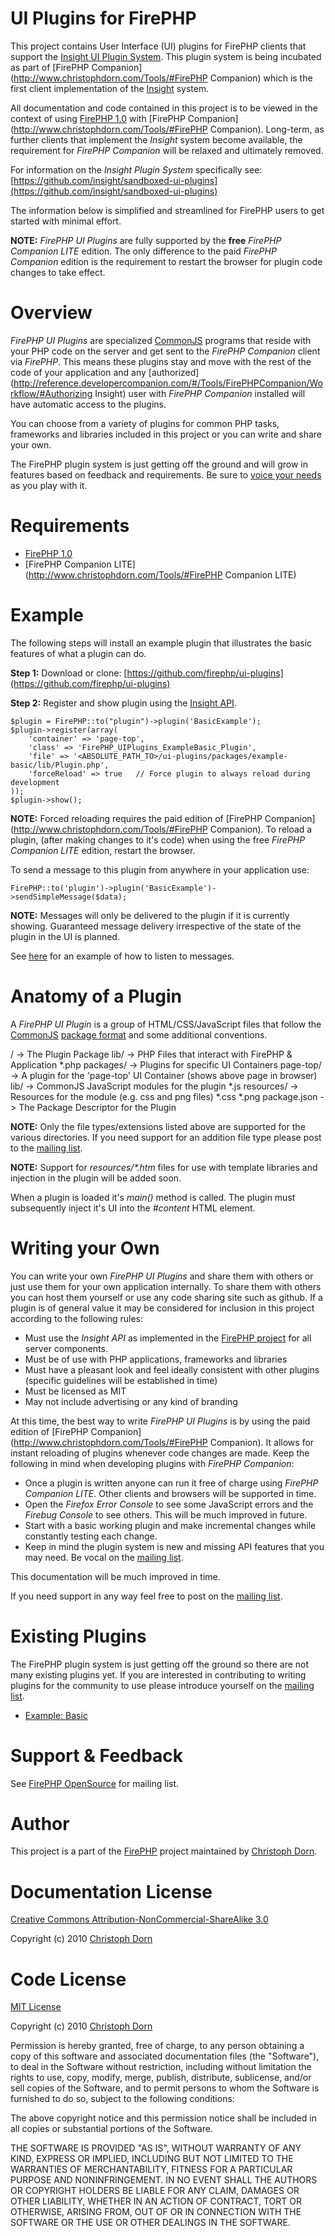 UI Plugins for FirePHP
======================

This project contains User Interface (UI) plugins for FirePHP clients that support the
[Insight UI Plugin System](https://github.com/insight/sandboxed-ui-plugins). This plugin system is being incubated as part of
[FirePHP Companion](http://www.christophdorn.com/Tools/#FirePHP Companion) which is the first client implementation of the
[Insight](http://www.christophdorn.com/Research/#Insight) system.

All documentation and code contained in this project is to be viewed in the context of using
[FirePHP 1.0](http://reference.developercompanion.com/#/Tools/FirePHPCompanion/Introduction/) with
[FirePHP Companion](http://www.christophdorn.com/Tools/#FirePHP Companion). Long-term, as further clients that implement
the _Insight_ system become available, the requirement for _FirePHP Companion_ will be relaxed and ultimately removed.

For information on the _Insight Plugin System_ specifically see: [https://github.com/insight/sandboxed-ui-plugins](https://github.com/insight/sandboxed-ui-plugins)

The information below is simplified and streamlined for FirePHP users to get started with minimal effort.

**NOTE:** _FirePHP UI Plugins_ are fully supported by the **free** _FirePHP Companion LITE_ edition. The only difference to the paid
_FirePHP Companion_ edition is the requirement to restart the browser for plugin code changes to take effect.


Overview
========

_FirePHP UI Plugins_ are specialized [CommonJS](http://www.commonjs.org/) programs that reside with your PHP code on the server and get sent to
the _FirePHP Companion_ client via _FirePHP_. This means these plugins stay and move with the rest of the code of your application
and any [authorized](http://reference.developercompanion.com/#/Tools/FirePHPCompanion/Workflow/#Authorizing Insight) user with
_FirePHP Companion_ installed will have automatic access to the plugins.

You can choose from a variety of plugins for common PHP tasks, frameworks and libraries included in this project or you can write and share your own.

The FirePHP plugin system is just getting off the ground and will grow in features based on feedback and requirements. Be sure
to [voice your needs](http://reference.developercompanion.com/#/Tools/FirePHPCompanion/OpenSource/) as you play with it.


Requirements
============

 * [FirePHP 1.0](http://www.christophdorn.com/Blog/2010/11/29/firephp-1-0-in-5-steps/)
 * [FirePHP Companion LITE](http://www.christophdorn.com/Tools/#FirePHP Companion LITE)


Example
=======

The following steps will install an example plugin that illustrates the basic features of what a plugin can do.

**Step 1:** Download or clone: [https://github.com/firephp/ui-plugins](https://github.com/firephp/ui-plugins)

**Step 2:** Register and show plugin using the [Insight API](http://reference.developercompanion.com/#/Tools/FirePHPCompanion/API/).

    $plugin = FirePHP::to("plugin")->plugin('BasicExample');
    $plugin->register(array(
        'container' => 'page-top',
        'class' => 'FirePHP_UIPlugins_ExampleBasic_Plugin',
        'file' => '<ABSOLUTE_PATH_TO>/ui-plugins/packages/example-basic/lib/Plugin.php',
        'forceReload' => true   // Force plugin to always reload during development
    ));
    $plugin->show();

**NOTE:** Forced reloading requires the paid edition of [FirePHP Companion](http://www.christophdorn.com/Tools/#FirePHP Companion). To reload a plugin,
(after making changes to it's code) when using the free _FirePHP Companion LITE_ edition, restart the browser.

To send a message to this plugin from anywhere in your application use:

    FirePHP::to('plugin')->plugin('BasicExample')->sendSimpleMessage($data);

**NOTE:** Messages will only be delivered to the plugin if it is currently showing. Guaranteed message delivery irrespective of the state of the plugin
in the UI is planned.

See [here](https://github.com/firephp/ui-plugins/blob/master/packages/example-basic/packages/page-top/lib/main.js) for an example of how to listen to messages.


Anatomy of a Plugin
===================

A _FirePHP UI Plugin_ is a group of HTML/CSS/JavaScript files that follow the [CommonJS](http://www.commonjs.org/)
[package format](http://wiki.commonjs.org/wiki/Packages/1.0) and some additional conventions.

  /                     -> The Plugin Package
    lib/                -> PHP Files that interact with FirePHP & Application
      *.php
    packages/           -> Plugins for specific UI Containers
      page-top/         -> A plugin for the 'page-top' UI Container (shows above page in browser)
        lib/            -> CommonJS JavaScript modules for the plugin
          *.js
        resources/      -> Resources for the module (e.g. css and png files)
          *.css
          *.png
        package.json    -> The Package Descriptor for the Plugin

**NOTE:** Only the file types/extensions listed above are supported for the various directories. If you need
support for an addition file type please post to the [mailing list](http://reference.developercompanion.com/#/Tools/FirePHPCompanion/OpenSource/).

**NOTE:** Support for _resources/*.htm_ files for use with template libraries and injection in the plugin will be added soon.

When a plugin is loaded it's _main()_ method is called. The plugin must subsequently inject it's UI into the _#content_ HTML element.


Writing your Own
================

You can write your own _FirePHP UI Plugins_ and share them with others or just use them for your own application internally.
To share them with others you can host them yourself or use any code sharing site such as github. If a plugin is of general value
it may be considered for inclusion in this project according to the following rules:

 * Must use the _Insight API_ as implemented in the [FirePHP project](http://reference.developercompanion.com/#/Tools/FirePHPCompanion/API/) for all server components.
 * Must be of use with PHP applications, frameworks and libraries
 * Must have a pleasant look and feel ideally consistent with other plugins (specific guidelines will be established in time)
 * Must be licensed as MIT
 * May not include advertising or any kind of branding

At this time, the best way to write _FirePHP UI Plugins_ is by using the paid edition of [FirePHP Companion](http://www.christophdorn.com/Tools/#FirePHP Companion).
It allows for instant reloading of plugins whenever code changes are made. Keep the following in mind when developing plugins with _FirePHP Companion_:

 * Once a plugin is written anyone can run it free of charge using _FirePHP Companion LITE_. Other clients and browsers will be supported in time.
 * Open the _Firefox Error Console_ to see some JavaScript errors and the _Firebug Console_ to see others. This will be much improved in future.
 * Start with a basic working plugin and make incremental changes while constantly testing each change.
 * Keep in mind the plugin system is new and missing API features that you may need. Be vocal on the [mailing list](http://reference.developercompanion.com/#/Tools/FirePHPCompanion/OpenSource/).

This documentation will be much improved in time.

If you need support in any way feel free to post on the [mailing list](http://reference.developercompanion.com/#/Tools/FirePHPCompanion/OpenSource/).


Existing Plugins
================

The FirePHP plugin system is just getting off the ground so there are not many existing plugins yet. If you are interested in contributing to
writing plugins for the community to use please introduce yourself on the [mailing list](http://reference.developercompanion.com/#/Tools/FirePHPCompanion/OpenSource/).

 * [Example: Basic](https://github.com/firephp/ui-plugins/tree/master/packages/example-basic/)


Support & Feedback
==================

See [FirePHP OpenSource](http://reference.developercompanion.com/#/Tools/FirePHPCompanion/OpenSource/) for mailing list.


Author
======

This project is a part of the [FirePHP](http://www.firephp.org/) project maintained by
[Christoph Dorn](http://www.christophdorn.com/).


Documentation License
=====================

[Creative Commons Attribution-NonCommercial-ShareAlike 3.0](http://creativecommons.org/licenses/by-nc-sa/3.0/)

Copyright (c) 2010 [Christoph Dorn](http://www.christophdorn.com/)


Code License
============

[MIT License](http://www.opensource.org/licenses/mit-license.php)

Copyright (c) 2010 [Christoph Dorn](http://www.christophdorn.com/)

Permission is hereby granted, free of charge, to any person obtaining a copy
of this software and associated documentation files (the "Software"), to deal
in the Software without restriction, including without limitation the rights
to use, copy, modify, merge, publish, distribute, sublicense, and/or sell
copies of the Software, and to permit persons to whom the Software is
furnished to do so, subject to the following conditions:

The above copyright notice and this permission notice shall be included in
all copies or substantial portions of the Software.

THE SOFTWARE IS PROVIDED "AS IS", WITHOUT WARRANTY OF ANY KIND, EXPRESS OR
IMPLIED, INCLUDING BUT NOT LIMITED TO THE WARRANTIES OF MERCHANTABILITY,
FITNESS FOR A PARTICULAR PURPOSE AND NONINFRINGEMENT. IN NO EVENT SHALL THE
AUTHORS OR COPYRIGHT HOLDERS BE LIABLE FOR ANY CLAIM, DAMAGES OR OTHER
LIABILITY, WHETHER IN AN ACTION OF CONTRACT, TORT OR OTHERWISE, ARISING FROM,
OUT OF OR IN CONNECTION WITH THE SOFTWARE OR THE USE OR OTHER DEALINGS IN
THE SOFTWARE.